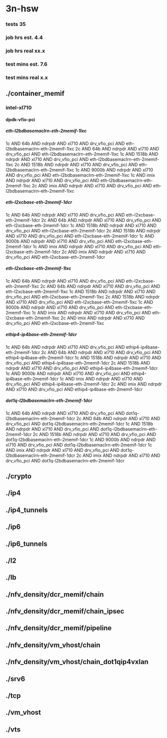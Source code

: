 # 3n-hsw
### tests 35
### job hrs est. 4.4
### job hrs real xx.x
### test mins est. 7.6
### test mins real x.x
## ./container_memif
### intel-xl710
#### dpdk-vfio-pci
##### eth-l2bdbasemaclrn-eth-2memif-1lxc
1c AND 64b AND ndrpdr AND xl710 AND drv_vfio_pci AND eth-l2bdbasemaclrn-eth-2memif-1lxc
2c AND 64b AND ndrpdr AND xl710 AND drv_vfio_pci AND eth-l2bdbasemaclrn-eth-2memif-1lxc
1c AND 1518b AND ndrpdr AND xl710 AND drv_vfio_pci AND eth-l2bdbasemaclrn-eth-2memif-1lxc
2c AND 1518b AND ndrpdr AND xl710 AND drv_vfio_pci AND eth-l2bdbasemaclrn-eth-2memif-1lxc
1c AND 9000b AND ndrpdr AND xl710 AND drv_vfio_pci AND eth-l2bdbasemaclrn-eth-2memif-1lxc
1c AND imix AND ndrpdr AND xl710 AND drv_vfio_pci AND eth-l2bdbasemaclrn-eth-2memif-1lxc
2c AND imix AND ndrpdr AND xl710 AND drv_vfio_pci AND eth-l2bdbasemaclrn-eth-2memif-1lxc
##### eth-l2xcbase-eth-2memif-1dcr
1c AND 64b AND ndrpdr AND xl710 AND drv_vfio_pci AND eth-l2xcbase-eth-2memif-1dcr
2c AND 64b AND ndrpdr AND xl710 AND drv_vfio_pci AND eth-l2xcbase-eth-2memif-1dcr
1c AND 1518b AND ndrpdr AND xl710 AND drv_vfio_pci AND eth-l2xcbase-eth-2memif-1dcr
2c AND 1518b AND ndrpdr AND xl710 AND drv_vfio_pci AND eth-l2xcbase-eth-2memif-1dcr
1c AND 9000b AND ndrpdr AND xl710 AND drv_vfio_pci AND eth-l2xcbase-eth-2memif-1dcr
1c AND imix AND ndrpdr AND xl710 AND drv_vfio_pci AND eth-l2xcbase-eth-2memif-1dcr
2c AND imix AND ndrpdr AND xl710 AND drv_vfio_pci AND eth-l2xcbase-eth-2memif-1dcr
##### eth-l2xcbase-eth-2memif-1lxc
1c AND 64b AND ndrpdr AND xl710 AND drv_vfio_pci AND eth-l2xcbase-eth-2memif-1lxc
2c AND 64b AND ndrpdr AND xl710 AND drv_vfio_pci AND eth-l2xcbase-eth-2memif-1lxc
1c AND 1518b AND ndrpdr AND xl710 AND drv_vfio_pci AND eth-l2xcbase-eth-2memif-1lxc
2c AND 1518b AND ndrpdr AND xl710 AND drv_vfio_pci AND eth-l2xcbase-eth-2memif-1lxc
1c AND 9000b AND ndrpdr AND xl710 AND drv_vfio_pci AND eth-l2xcbase-eth-2memif-1lxc
1c AND imix AND ndrpdr AND xl710 AND drv_vfio_pci AND eth-l2xcbase-eth-2memif-1lxc
2c AND imix AND ndrpdr AND xl710 AND drv_vfio_pci AND eth-l2xcbase-eth-2memif-1lxc
##### ethip4-ip4base-eth-2memif-1dcr
1c AND 64b AND ndrpdr AND xl710 AND drv_vfio_pci AND ethip4-ip4base-eth-2memif-1dcr
2c AND 64b AND ndrpdr AND xl710 AND drv_vfio_pci AND ethip4-ip4base-eth-2memif-1dcr
1c AND 1518b AND ndrpdr AND xl710 AND drv_vfio_pci AND ethip4-ip4base-eth-2memif-1dcr
2c AND 1518b AND ndrpdr AND xl710 AND drv_vfio_pci AND ethip4-ip4base-eth-2memif-1dcr
1c AND 9000b AND ndrpdr AND xl710 AND drv_vfio_pci AND ethip4-ip4base-eth-2memif-1dcr
1c AND imix AND ndrpdr AND xl710 AND drv_vfio_pci AND ethip4-ip4base-eth-2memif-1dcr
2c AND imix AND ndrpdr AND xl710 AND drv_vfio_pci AND ethip4-ip4base-eth-2memif-1dcr
##### dot1q-l2bdbasemaclrn-eth-2memif-1dcr
1c AND 64b AND ndrpdr AND xl710 AND drv_vfio_pci AND dot1q-l2bdbasemaclrn-eth-2memif-1dcr
2c AND 64b AND ndrpdr AND xl710 AND drv_vfio_pci AND dot1q-l2bdbasemaclrn-eth-2memif-1dcr
1c AND 1518b AND ndrpdr AND xl710 AND drv_vfio_pci AND dot1q-l2bdbasemaclrn-eth-2memif-1dcr
2c AND 1518b AND ndrpdr AND xl710 AND drv_vfio_pci AND dot1q-l2bdbasemaclrn-eth-2memif-1dcr
1c AND 9000b AND ndrpdr AND xl710 AND drv_vfio_pci AND dot1q-l2bdbasemaclrn-eth-2memif-1dcr
1c AND imix AND ndrpdr AND xl710 AND drv_vfio_pci AND dot1q-l2bdbasemaclrn-eth-2memif-1dcr
2c AND imix AND ndrpdr AND xl710 AND drv_vfio_pci AND dot1q-l2bdbasemaclrn-eth-2memif-1dcr
## ./crypto
## ./ip4
## ./ip4_tunnels
## ./ip6
## ./ip6_tunnels
## ./l2
## ./lb
## ./nfv_density/dcr_memif/chain
## ./nfv_density/dcr_memif/chain_ipsec
## ./nfv_density/dcr_memif/pipeline
## ./nfv_density/vm_vhost/chain
## ./nfv_density/vm_vhost/chain_dot1qip4vxlan
## ./srv6
## ./tcp
## ./vm_vhost
## ./vts
